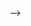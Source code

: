 <!-- ---
layout: archive
title: "Publications"
permalink: /publications/
author_profile: true
---

<span style="color:#6b5d40">Publications</span>
--------

**Preprints**

1. **<span style="color:#0b5394">[ArXiv'24]</span> Stochastic Parrots or ICU Experts? Large Language Models in Critical Care Medicine: A Scoping Review <span style="color:#0b5394">(Under Review)</span>**   
    **Shi T**, Ma J, Yu Z, et al.
    In: arXiv preprint arXiv:2407.19256.


**Journal Papers**

1. **Acute Kidney Injury Prognosis Prediction Using Machine Learning Methods: A Systematic Review <span style="color:#0b5394">[Kidney Medicine]</span>**   
    Lin Y, **Shi T**, and Kong G.
    In: Kidney Medicine, 2024.
2. **ERTool: A Python Package for Efficient Implementation of the Evidential Reasoning Approach for Multi-Source Evidence Fusion <span style="color:#0b5394">[Health Data Science]</span>**   
    **Shi T**, Guo L, Shen Z, et al.
    In: Health Data Science, 2024.

3. **Overview of Transformer-based Pre-trained Language Models for Natural Language Processing <span style="color:#0b5394">[Information & Computer]</span>**   
    **Shi T**, and Wang Z.
    In: Information & Computer, 2022.

**Conference Papers**

1. **Inter-Relationship Between Pain and Depressive Symptoms in Chinese Middle-Aged and Old People: A Network Analysis <span style="color:#0b5394">[ICIC'25]</span>**   
    **Shi T**, Ma J, and Kong G.
    In: 21st International Conference on Intelligent Computing. ICIC 2025.

2. **ICU-TGNN: A Hybrid Multitask Transformer and Graph Neural Network Model for Predicting Clinical Outcomes of Patients in the ICU <span style="color:#0b5394">[SMC'24]</span>**   
    **Shi T**, Xu H, Ma J, et al.
    In: 2024 IEEE International Conference on Systems, Man, and Cybernetics (SMC). IEEE, 2024.

3. **Identifying Subphenotypes for Sepsis-Associated Acute Kidney Injury via Multimodal Graph State Space Models <span style="color:#0b5394">[KDD'24]</span>**   
    Xu H, **Shi T**, Liu W, et al.
    In: 30th ACM SIGKDD Conference on Knowledge Discovery and Data Mining Workshop Artificial Intelligence and Data Science for Healthcare. KDD 2024.

4. **Reinforcement Learning-based Decision-making for Renal Replacement Therapy in ICU-acquired AKI Patients <span style="color:#0b5394">[KDD'24]</span>**   
    Zhang H, Xiong M, **Shi T**, et al.
    In: 30th ACM SIGKDD Conference on Knowledge Discovery and Data Mining Workshop Artificial Intelligence and Data Science for Healthcare. KDD 2024.

5. **Identifying acute kidney injury subtypes based on serum electrolyte data in ICU via K-medoids clustering <span style="color:#0b5394">[AMIA'24]</span>**   
    Liu W, **Shi T**, Xu H, et al.
    In: American Medical Informatics Association 2024 Annual Symposium. AMIA 2024.

6. **Neural Granger Causal Discovery for Acute Kidney Injury-Associated Derangements <span style="color:#0b5394">[AMIA'24]</span>**   
    Xu H, Liu W, **Shi T**, et al.
    In: American Medical Informatics Association 2024 Annual Symposium. AMIA 2024.

7. **Multivariate Time Series-based Subtype Analysis of ICU-Acquired Acute Kidney Injury <span style="color:#0b5394">[SESC'24]</span>**   
    **Shi T**, Ma J, and Kong G.
    In: 23th Chinese Congress of Systems Science and Systems Engineering. SESC 2024.

8. **ICU Mortality Prediction Based on Patient Subgroups Identified Using Multivariate Time-Series Clustering <span style="color:#0b5394">[MCBK'23]</span>**   
    **Shi T**, Liu W, Hao J, et al.
    In: the Global Mobilizing Computable Biomedical Knowledge Meeting 2023 (MCBK 2023),  October 3-4, 2023.

9.  **Machine Learning-based In-hospital Mortality Prediction for ICU Patients based on Clinical Data in the First 3 Hours of Sepsis <span style="color:#0b5394">[MCBK'23]</span>**   
    Liu W, **Shi T**, Hao J, et al.
    In: the Global Mobilizing Computable Biomedical Knowledge Meeting 2023 (MCBK 2023),  October 3-4, 2023.

10. **Identifying Subgroups of ICU Patients Using End-to-End Multivariate Time-Series Clustering Algorithm Based on Real-World Vital Signs Data <span style="color:#0b5394">[HDSS'23]</span>**   
    **Shi T**, Zhang Z, Fang J, et al.
    In: the Beijing Health Data Science Summit 2023 (HDSS 2023),  June 16-18, 2023.


<!-- {% if author.googlescholar %}
  You can also find my articles on <u><a href="{{author.googlescholar}}">my Google Scholar profile</a>.</u>
{% endif %}

{% include base_path %}

{% for post in site.publications reversed %}
  {% include archive-single.html %}
{% endfor %} --> -->

